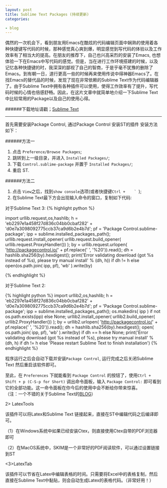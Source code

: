 ```yaml
---
layout: post
title: Sublime Text Packages (持续更新)
categories:

- blog
---
```


偶然的一次机会下，看到朋友用Emacs在酷炫的代码编辑页面中娴熟的使用着各种快捷键写代码的时候，那种感觉真心爽到爆，明显感觉到写代码的体验以及工作效率有了相当大的提高。在朋友的推荐下，自己也兴高采烈的安装了Emacs, 也想体验一下在Emacs中写代码的感觉。但是，当在进行工作环境搭建的时候，以及记忆各种快捷键的时，我深深的鄙视了自己的智商，于是乎毫不犹豫的删除了Emacs。到有朝一日，道行更高一些的时候再来使用传说中得神器Emacs了。在找Emacs的替代品的时候，发现了现在非常依赖的Sublime Text作为代码编辑器了。由于Sublime Text中拥有各种插件可以使用，使得工作效率有了提升，写代码时候的心情也倍感舒畅。因此，在这片文章中就简单地介绍一下Sublime Text中比较常用的Package以及自己的使用心得。

######下载地址请戳；[Sublime Text](http://www.sublimetext.com)

----
首先需要安装Package Control, 通过Package Control 安装ST的插件
安装方法如下：

######方法一
1. 点击 `Preference/Browse Packages`;
2. 跳转到上一级目录，并进入 `Installed Packages/`;
3. 下载 `Control.sublime-package` 并置于 `Installed Packages/`;
4. 重启 ST.  

######方法二
1. 点击 `View`之后，找到`show console`选项(或者快捷键```Ctrl +	` ```);
2. 在Sublime Text最下方会出现输入命令的窗口，复制如下代码:

对于Sublime Text 3:
{% highlight python %}

import urllib.request,os,hashlib; h = 'eb2297e1a458f27d836c04bb0cbaf282' + 'd0e7a3098092775ccb37ca9d6b2e4b7d'; pf = 'Package Control.sublime-package'; ipp = sublime.installed_packages_path(); urllib.request.install_opener( urllib.request.build_opener( urllib.request.ProxyHandler()) ); by = urllib.request.urlopen( 'http://packagecontrol.io/' + pf.replace(' ', '%20')).read(); dh = hashlib.sha256(by).hexdigest(); print('Error validating download (got %s instead of %s), please try manual install' % (dh, h)) if dh != h else open(os.path.join( ipp, pf), 'wb' ).write(by)

{% endhighlight %}

对于Sublime Text 2:

{% highlight python %}
import urllib2,os,hashlib; h = 'eb2297e1a458f27d836c04bb0cbaf282' + 'd0e7a3098092775ccb37ca9d6b2e4b7d'; pf = 'Package Control.sublime-package'; ipp = sublime.installed_packages_path(); os.makedirs( ipp ) if not os.path.exists(ipp) else None; urllib2.install_opener( urllib2.build_opener( urllib2.ProxyHandler()) ); by = urllib2.urlopen( 'http://packagecontrol.io/' + pf.replace(' ', '%20')).read(); dh = hashlib.sha256(by).hexdigest(); open( os.path.join( ipp, pf), 'wb' ).write(by) if dh == h else None; print('Error validating download (got %s instead of %s), please try manual install' % (dh, h) if dh != h else 'Please restart Sublime Text to finish installation')
{% endhighlight %}

程序运行之后会自动下载并安装`Package Control`, 运行完成之后关闭Sublime Text 然后重启该软件即可。

至此，在 `Preferences` 下就能看到 `Package Control` 的按钮了，使用`Ctrl + Shift + p (C-S-p for Short)` 调出命令面板，输入 `Package Control:` 即可看到它的全部功能。这一命令面板在你今后的使用中会不断给你带来惊喜。  
（注：一个不错的关于Sublime Text的[BLOG](http://liam0205.me/Sublime-elegant/)）



2> LatexTools 

该插件可以将Latex和Sublime Text 链接起来，直接在ST中编辑代码之后编译即可。

（1）在Windows系统中如果已经安装Ctex，则直接使用Ctex自带的PDF浏览器即可

（2）在MacOS系统中，SKIM是一个非常好的PDF阅读软件，可以通过设置链接到ST



<3>LatexTab

该插件可以节省在Latex中编辑表格的时间。只需要将Excel中的表格复制，然后直接在Sublime Text中黏贴，则会自动生成Latex的表格代码。（非常好用！）










